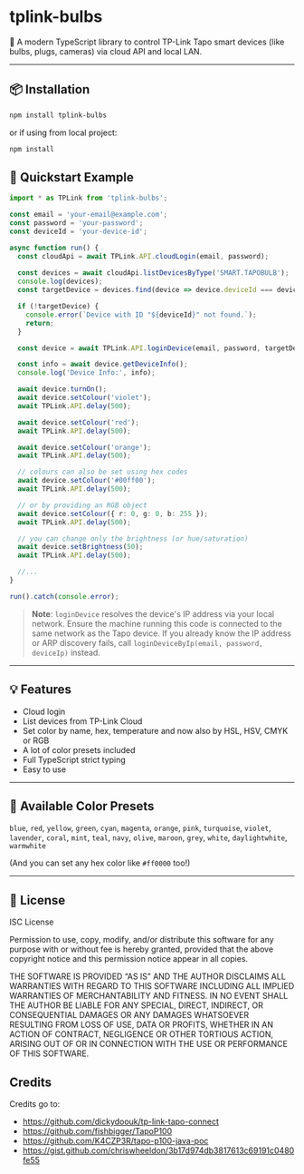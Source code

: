 # tplink-bulbs

🚀 A modern TypeScript library to control TP-Link Tapo smart devices (like bulbs, plugs, cameras) via cloud API and local LAN.

---

## 📦 Installation

```bash
npm install tplink-bulbs
```

or if using from local project:
```bash
npm install
```

## 🚀 Quickstart Example

```typescript
import * as TPLink from 'tplink-bulbs';

const email = 'your-email@example.com';
const password = 'your-password';
const deviceId = 'your-device-id';

async function run() {
  const cloudApi = await TPLink.API.cloudLogin(email, password);
    
  const devices = await cloudApi.listDevicesByType('SMART.TAPOBULB');
  console.log(devices);
  const targetDevice = devices.find(device => device.deviceId === deviceId);

  if (!targetDevice) {
    console.error(`Device with ID "${deviceId}" not found.`);
    return;
  }

  const device = await TPLink.API.loginDevice(email, password, targetDevice);

  const info = await device.getDeviceInfo();
  console.log('Device Info:', info);

  await device.turnOn();
  await device.setColour('violet');
  await TPLink.API.delay(500);

  await device.setColour('red');
  await TPLink.API.delay(500);

  await device.setColour('orange');
  await TPLink.API.delay(500);

  // colours can also be set using hex codes
  await device.setColour('#00ff00');
  await TPLink.API.delay(500);

  // or by providing an RGB object
  await device.setColour({ r: 0, g: 0, b: 255 });
  await TPLink.API.delay(500);

  // you can change only the brightness (or hue/saturation)
  await device.setBrightness(50);
  await TPLink.API.delay(500);

  //...
}

run().catch(console.error);
```

> **Note**: `loginDevice` resolves the device's IP address via your local network.
> Ensure the machine running this code is connected to the same network as the
> Tapo device. If you already know the IP address or ARP discovery fails, call
> `loginDeviceByIp(email, password, deviceIp)` instead.

---

## 💡 Features

- Cloud login
- List devices from TP-Link Cloud
- Set color by name, hex, temperature and now also by HSL, HSV, CMYK or RGB
- A lot of color presets included
- Full TypeScript strict typing
- Easy to use

---

## 🌈 Available Color Presets

`blue`, `red`, `yellow`, `green`, `cyan`, `magenta`, `orange`, `pink`, `turquoise`, `violet`, `lavender`, `coral`, `mint`, `teal`, `navy`, `olive`, `maroon`, `grey`, `white`, `daylightwhite`, `warmwhite`

(And you can set any hex color like `#ff0000` too!)

---

## 📄 License

ISC License

Permission to use, copy, modify, and/or distribute this software for any purpose with or without fee is hereby granted, provided that the above copyright notice and this permission notice appear in all copies.

THE SOFTWARE IS PROVIDED “AS IS” AND THE AUTHOR DISCLAIMS ALL WARRANTIES WITH REGARD TO THIS SOFTWARE INCLUDING ALL IMPLIED WARRANTIES OF MERCHANTABILITY AND FITNESS. IN NO EVENT SHALL THE AUTHOR BE LIABLE FOR ANY SPECIAL, DIRECT, INDIRECT, OR CONSEQUENTIAL DAMAGES OR ANY DAMAGES WHATSOEVER RESULTING FROM LOSS OF USE, DATA OR PROFITS, WHETHER IN AN ACTION OF CONTRACT, NEGLIGENCE OR OTHER TORTIOUS ACTION, ARISING OUT OF OR IN CONNECTION WITH THE USE OR PERFORMANCE OF THIS SOFTWARE.

## Credits

Credits go to:

- https://github.com/dickydoouk/tp-link-tapo-connect
- https://github.com/fishbigger/TapoP100
- https://github.com/K4CZP3R/tapo-p100-java-poc
- https://gist.github.com/chriswheeldon/3b17d974db3817613c69191c0480fe55